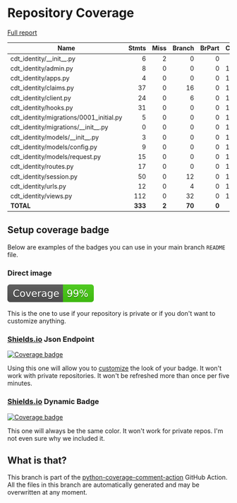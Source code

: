 # Repository Coverage

[Full report](https://htmlpreview.github.io/?https://github.com/Office-of-Digital-Services/django-cdt-identity/blob/python-coverage-comment-action-data/htmlcov/index.html)

| Name                                      |    Stmts |     Miss |   Branch |   BrPart |   Cover |   Missing |
|------------------------------------------ | -------: | -------: | -------: | -------: | ------: | --------: |
| cdt\_identity/\_\_init\_\_.py             |        6 |        2 |        0 |        0 |     67% |       5-7 |
| cdt\_identity/admin.py                    |        8 |        0 |        0 |        0 |    100% |           |
| cdt\_identity/apps.py                     |        4 |        0 |        0 |        0 |    100% |           |
| cdt\_identity/claims.py                   |       37 |        0 |       16 |        0 |    100% |           |
| cdt\_identity/client.py                   |       24 |        0 |        6 |        0 |    100% |           |
| cdt\_identity/hooks.py                    |       31 |        0 |        0 |        0 |    100% |           |
| cdt\_identity/migrations/0001\_initial.py |        5 |        0 |        0 |        0 |    100% |           |
| cdt\_identity/migrations/\_\_init\_\_.py  |        0 |        0 |        0 |        0 |    100% |           |
| cdt\_identity/models/\_\_init\_\_.py      |        3 |        0 |        0 |        0 |    100% |           |
| cdt\_identity/models/config.py            |        9 |        0 |        0 |        0 |    100% |           |
| cdt\_identity/models/request.py           |       15 |        0 |        0 |        0 |    100% |           |
| cdt\_identity/routes.py                   |       17 |        0 |        0 |        0 |    100% |           |
| cdt\_identity/session.py                  |       50 |        0 |       12 |        0 |    100% |           |
| cdt\_identity/urls.py                     |       12 |        0 |        4 |        0 |    100% |           |
| cdt\_identity/views.py                    |      112 |        0 |       32 |        0 |    100% |           |
|                                 **TOTAL** |  **333** |    **2** |   **70** |    **0** | **99%** |           |


## Setup coverage badge

Below are examples of the badges you can use in your main branch `README` file.

### Direct image

[![Coverage badge](https://raw.githubusercontent.com/Office-of-Digital-Services/django-cdt-identity/python-coverage-comment-action-data/badge.svg)](https://htmlpreview.github.io/?https://github.com/Office-of-Digital-Services/django-cdt-identity/blob/python-coverage-comment-action-data/htmlcov/index.html)

This is the one to use if your repository is private or if you don't want to customize anything.

### [Shields.io](https://shields.io) Json Endpoint

[![Coverage badge](https://img.shields.io/endpoint?url=https://raw.githubusercontent.com/Office-of-Digital-Services/django-cdt-identity/python-coverage-comment-action-data/endpoint.json)](https://htmlpreview.github.io/?https://github.com/Office-of-Digital-Services/django-cdt-identity/blob/python-coverage-comment-action-data/htmlcov/index.html)

Using this one will allow you to [customize](https://shields.io/endpoint) the look of your badge.
It won't work with private repositories. It won't be refreshed more than once per five minutes.

### [Shields.io](https://shields.io) Dynamic Badge

[![Coverage badge](https://img.shields.io/badge/dynamic/json?color=brightgreen&label=coverage&query=%24.message&url=https%3A%2F%2Fraw.githubusercontent.com%2FOffice-of-Digital-Services%2Fdjango-cdt-identity%2Fpython-coverage-comment-action-data%2Fendpoint.json)](https://htmlpreview.github.io/?https://github.com/Office-of-Digital-Services/django-cdt-identity/blob/python-coverage-comment-action-data/htmlcov/index.html)

This one will always be the same color. It won't work for private repos. I'm not even sure why we included it.

## What is that?

This branch is part of the
[python-coverage-comment-action](https://github.com/marketplace/actions/python-coverage-comment)
GitHub Action. All the files in this branch are automatically generated and may be
overwritten at any moment.